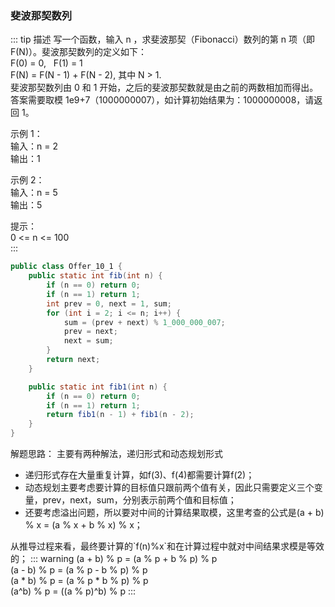 ### 斐波那契数列
::: tip 描述
写一个函数，输入 n ，求斐波那契（Fibonacci）数列的第 n 项（即 F(N)）。斐波那契数列的定义如下：<br/>
F(0) = 0,   F(1) = 1<br/>
F(N) = F(N - 1) + F(N - 2), 其中 N > 1.<br/>
斐波那契数列由 0 和 1 开始，之后的斐波那契数就是由之前的两数相加而得出。<br/>
答案需要取模 1e9+7（1000000007），如计算初始结果为：1000000008，请返回 1。

示例 1：<br/>
输入：n = 2<br/>
输出：1<br/>

示例 2：<br/>
输入：n = 5<br/>
输出：5<br/>

提示：<br/>
0 <= n <= 100<br/>
:::
```java
public class Offer_10_1 {
    public static int fib(int n) {
        if (n == 0) return 0;
        if (n == 1) return 1;
        int prev = 0, next = 1, sum;
        for (int i = 2; i <= n; i++) {
            sum = (prev + next) % 1_000_000_007;
            prev = next;
            next = sum;
        }
        return next;
    }

    public static int fib1(int n) {
        if (n == 0) return 0;
        if (n == 1) return 1;
        return fib1(n - 1) + fib1(n - 2);
    }
}
```
解题思路：
主要有两种解法，递归形式和动态规划形式
+ 递归形式存在大量重复计算，如f(3)、f(4)都需要计算f(2)；
+ 动态规划主要考虑要计算的目标值只跟前两个值有关，因此只需要定义三个变量，prev，next，sum，分别表示前两个值和目标值；
+ 还要考虑溢出问题，所以要对中间的计算结果取模，这里考查的公式是(a + b) % x = (a % x + b % x) % x；
<Common-Thumb :prefix="'/img/theory/algorithm'" :urls="'mod-derive.png'"/>
从推导过程来看，最终要计算的`f(n)%x`和在计算过程中就对中间结果求模是等效的；
::: warning
(a + b) % p = (a % p + b % p) % p <br/>
(a - b) % p = (a % p - b % p) % p <br/>
(a * b) % p = (a % p * b % p) % p <br/>
(a^b) % p = ((a % p)^b) % p
:::
